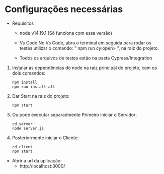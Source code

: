 
# Configurações necessárias

* Requisitos
    * node v14.19.1 (Só funciona com essa versão)
    * Vs Code
         No Vs Code, abra o terminal em seguida para rodar os testes utilizar o comando: " npm run cy:open> ", na raiz do projeto.

    * Todos os arquivos de testes estão na pasta Cypress/Integration

1. Instalar as dependências do node na raiz principal do projeto, com os dois comandos:
    ~~~~
    npm install
    npm run install-all
    ~~~~

2. Dar Start na raiz do projeto:
    ~~~~
    npm start
    ~~~~

3. Ou pode executar separadmente
   Primeiro iniciar o Servidor:
    ~~~~
    cd server
    node server.js
    ~~~~

4. Posteriormente iniciar o Cliente:
    ~~~~
    cd client
    npm start
    ~~~~

* Abrir a url da aplicação:
    * http://localhost:3000/
    
